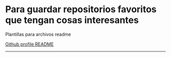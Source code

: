 # Para guardar repositorios favoritos que tengan cosas interesantes

Plantillas para archivos readme

[Github profile README](https://github.com/kautukkundan/Awesome-Profile-README-templates)

<hr>
